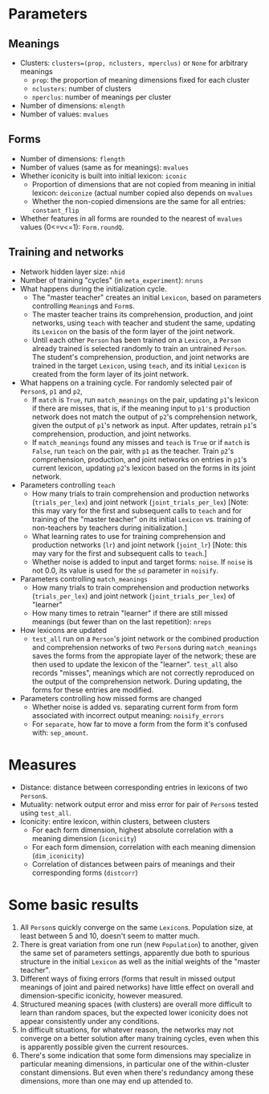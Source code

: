 # Parameters
## Meanings
* Clusters: `clusters=(prop, nclusters, mperclus)` or `None` for arbitrary meanings
   * `prop`: the proportion of meaning dimensions fixed for each cluster
	* `nclusters`: number of clusters
	* `nperclus`: number of meanings per cluster
* Number of dimensions: `mlength`
* Number of values: `mvalues`

## Forms

* Number of dimensions: `flength`
* Number of values (same as for meanings): `mvalues`
* Whether iconicity is built into initial lexicon: `iconic`
	* Proportion of dimensions that are not copied from meaning in initial lexicon: `deiconize` (actual number copied also depends on `mvalues`
	* Whether the non-copied dimensions are the same for all entries: `constant_flip`
* Whether features in all forms are rounded to the nearest of `mvalues` values (0<=v<=1): `Form.roundQ`.

	
## Training and networks
* Network hidden layer size: `nhid`
* Number of training "cycles" (in `meta_experiment`): `nruns`
* What happens during the initialization cycle.
	* The "master teacher" creates an initial `Lexicon`, based on parameters controlling `Meaning`s and `Form`s.
	* The master teacher trains its comprehension, production, and joint networks, using `teach` with teacher and student the same, updating its `Lexicon` on the basis of the form layer of the joint network.
	* Until each other `Person` has been trained on a `Lexicon`, a `Person` already trained is selected randomly to train an untrained `Person`. The student's comprehension, production, and joint networks are trained in the target `Lexicon`, using `teach`, and its initial `Lexicon` is created from the form layer of its joint network.
* What happens on a training cycle. For randomly selected pair of `Person`s, `p1` and `p2`,
	* If `match` is `True`, run `match_meanings` on the pair, updating `p1`'s lexicon if there are misses, that is, if the meaning input to `p1'`s production network does not match the output of `p2`'s comprehension network, given the output of `p1`'s network as input. After updates, retrain `p1`'s comprehension, production, and joint networks.
	* If `match_meanings` found any misses and `teach` is `True` or if `match` is `False`, run `teach` on the pair, with `p1` as the teacher. Train `p2`'s comprehension, production, and joint networks on entries in `p1`'s current lexicon, updating `p2`'s lexicon based on the forms in its joint network.
* Parameters controlling `teach`
	* How many trials to train comprehension and production networks (`trials_per_lex`) and joint network (`joint_trials_per_lex`) [Note: this may vary for the first and subsequent calls to `teach` and for training of the "master teacher" on its initial `Lexicon` vs. training of non-teachers by teachers during initialization.]
	* What learning rates to use for training comprehension and production networks (`lr`) and joint network (`joint_lr`) [Note: this may vary for the first and subsequent calls to `teach`.]
	* Whether noise is added to input and target forms: `noise`. If `noise` is not 0.0, its value is used for the `sd` parameter in `noisify`.
* Parameters controlling `match_meanings`
	* How many trials to train comprehension and production networks (`trials_per_lex`) and joint network (`joint_trials_per_lex`) of "learner"
	* How many times to retrain "learner" if there are still missed meanings (but fewer than on the last repetition): `nreps`
* How lexicons are updated
	* `test_all` run on a `Person`'s joint network or the combined production and comprehension networks of two `Person`s during `match_meanings` saves the forms from the appropiate layer of the network; these are then used to update the lexicon of the "learner". `test_all` also records "misses", meanings which are not correctly reproduced on the output of the comprehension network. During updating, the forms for these entries are modified.
* Parameters controlling how missed forms are changed
	* Whether noise is added vs. separating current form from form associated with incorrect output meaning: `noisify_errors`
	* For `separate`, how far to move a form from the form it's confused with: `sep_amount`.

# Measures
* Distance: distance between corresponding entries in lexicons of two `Person`s.
* Mutuality: network output error and miss error for pair of `Person`s tested using `test_all`.
* Iconicity: entire lexicon, within clusters, between clusters
	* For each form dimension, highest absolute correlation with a meaning dimension (`iconicity`)
	* For each form dimension, correlation with each meaning dimension (`dim_iconicity`)
	* Correlation of distances between pairs of meanings and their corresponding forms (`distcorr`)

# Some basic results
1. All `Person`s quickly converge on the same `Lexicon`s. Population size, at least between 5 and 10, doesn't seem to matter much.
2. There is great variation from one run (new `Population`) to another, given the same set of parameters settings, apparently due both to spurious structure in the initial `Lexicon` as well as the initial weights of the "master teacher".
2. Different ways of fixing errors (forms that result in missed output meanings of joint and paired networks) have little effect on overall and dimension-specific iconicity, however measured.
3. Structured meaning spaces (with clusters) are overall more difficult to learn than random spaces, but the expected lower iconicity does not appear consistently under any conditions.
4. In difficult situations, for whatever reason, the networks may not converge on a better solution after many training cycles, even when this is apparently possible given the current resources.
5. There's some indication that some form dimensions may specialize in particular meaning dimensions, in particular one of the within-cluster constant dimensions. But even when there's redundancy among these dimensions, more than one may end up attended to.